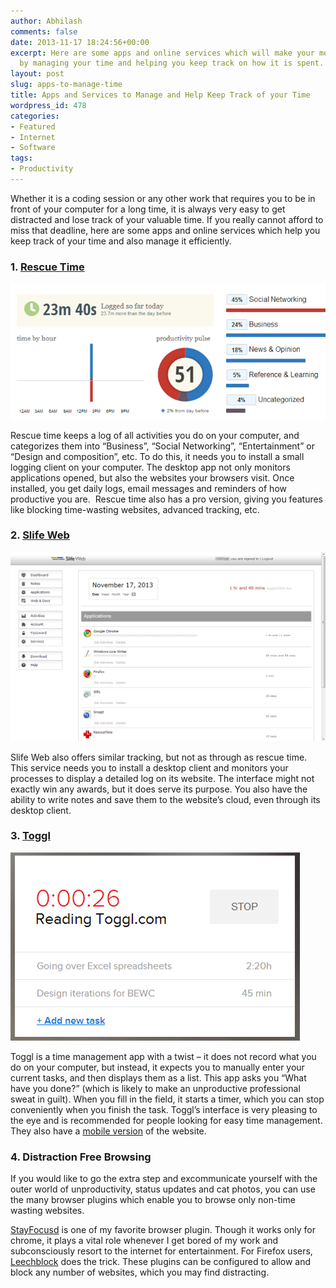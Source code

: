 ```yaml
---
author: Abhilash
comments: false
date: 2013-11-17 18:24:56+00:00
excerpt: Here are some apps and online services which will make your more productive
  by managing your time and helping you keep track on how it is spent.
layout: post
slug: apps-to-manage-time
title: Apps and Services to Manage and Help Keep Track of your Time
wordpress_id: 478
categories:
- Featured
- Internet
- Software
tags:
- Productivity
---
```


Whether it is a coding session or any other work that requires you to be in front of your computer for a long time, it is always very easy to get distracted and lose track of your valuable time. If you really cannot afford to miss that deadline, here are some apps and online services which help you keep track of your time and also manage it efficiently.


### 1. [Rescue Time](http://www.rescuetime.com/)


![rescue-time](images/rescue-time.png)

Rescue time keeps a log of all activities you do on your computer, and categorizes them into “Business”, “Social Networking”, “Entertainment” or “Design and composition”, etc. To do this, it needs you to install a small logging client on your computer. The desktop app not only monitors applications opened, but also the websites your browsers visit. Once installed, you get daily logs, email messages and reminders of how productive you are.  Rescue time also has a pro version, giving you features like blocking time-wasting websites, advanced tracking, etc.


### 2. [Slife Web](http://www.slifeweb.com/)


![slifeweb](images/slifeweb.png)

Slife Web also offers similar tracking, but not as through as rescue time. This service needs you to install a desktop client and monitors your processes to display a detailed log on its website. The interface might not exactly win any awards, but it does serve its purpose. You also have the ability to write notes and save them to the website’s cloud, even through its desktop client.


### 3. [Toggl](https://www.toggl.com/)


![toggl](images/toggl.png)

Toggl is a time management app with a twist – it does not record what you do on your computer, but instead, it expects you to manually enter your current tasks, and then displays them as a list. This app asks you “What have you done?” (which is likely to make an unproductive professional sweat in guilt). When you fill in the field, it starts a timer, which you can stop conveniently when you finish the task. Toggl’s interface is very pleasing to the eye and is recommended for people looking for easy time management. They also have a [mobile version](https://m.toggl.com/) of the website.


### 4. Distraction Free Browsing


If you would like to go the extra step and excommunicate yourself with the outer world of unproductivity, status updates and cat photos, you can use the many browser plugins which enable you to browse only non-time wasting websites.

[StayFocusd](https://chrome.google.com/webstore/detail/stayfocusd/laankejkbhbdhmipfmgcngdelahlfoji?hl=en) is one of my favorite browser plugin. Though it works only for chrome, it plays a vital role whenever I get bored of my work and subconsciously resort to the internet for entertainment. For Firefox users, [Leechblock](https://addons.mozilla.org/en-US/firefox/addon/leechblock/) does the trick. These plugins can be configured to allow and block any number of websites, which you may find distracting.
